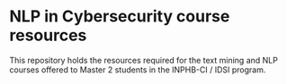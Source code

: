 # NLP in Cybersecurity course resources
This repository holds the resources required for the text mining and NLP courses offered to Master 2 students in the INPHB-CI / IDSI program.
